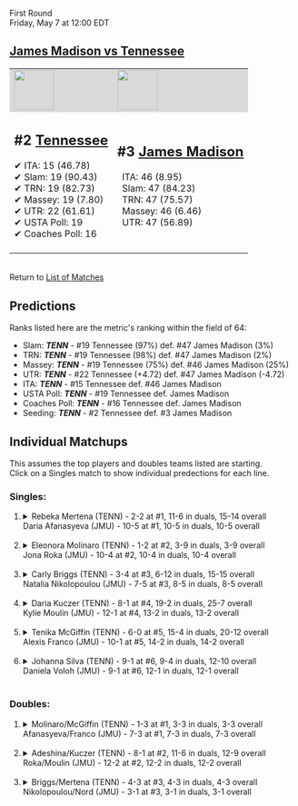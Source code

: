 First Round  
Friday, May 7 at 12:00 EDT
## [James Madison vs Tennessee](https://www.ncaa.com/game/5833665) 

<table>  
<tr style="background-color: #d9d9d9 !important"><td><a href="#"><img src="https://www.ncaa.com/sites/default/files/images/logos/schools/t/tennessee.70.png" width="70" height="70" /></a></td><td><a href="#"><img src="https://www.ncaa.com/sites/default/files/images/logos/schools/j/james-madison.70.png" width="70" height="70" /></a></td></tr>
<tr><td>  

<h2>#2 <a href="#">Tennessee</a></h2>  
&#10004; ITA: 15 (46.78)<br>  
&#10004; Slam: 19 (90.43)<br>  
&#10004; TRN: 19 (82.73)<br>  
&#10004; Massey: 19 (7.80)<br>  
&#10004; UTR: 22 (61.61)<br>  
&#10004; USTA Poll: 19<br>  
&#10004; Coaches Poll: 16<br>  
<br>  

</td><td>  

<h2>#3 <a href="#">James Madison</a></h2>  
&nbsp; ITA: 46 (8.95)<br>  
&nbsp; Slam: 47 (84.23)<br>  
&nbsp; TRN: 47 (75.57)<br>  
&nbsp; Massey: 46 (6.46)<br>  
&nbsp; UTR: 47 (56.89)<br>  
<br>  

</td></tr></table>  


<br>Return to [List of Matches](../index.md)  

## Predictions  

Ranks listed here are the metric's ranking within the field of 64:  
- Slam: ***TENN*** - #19 Tennessee (97%) def. #47 James Madison (3%)  
- TRN: ***TENN*** - #19 Tennessee (98%) def. #47 James Madison (2%)  
- Massey: ***TENN*** - #19 Tennessee (75%) def. #46 James Madison (25%)  
- UTR: ***TENN*** - #22 Tennessee (+4.72) def. #47 James Madison (-4.72)  
- ITA: ***TENN*** - #15 Tennessee def. #46 James Madison  
- USTA Poll: ***TENN*** - #19 Tennessee def. James Madison  
- Coaches Poll: ***TENN*** - #16 Tennessee def. James Madison  
- Seeding: ***TENN*** - #2 Tennessee def. #3 James Madison  

## Individual Matchups  
This assumes the top players and doubles teams listed are starting.  
Click on a Singles match to show individual predections for each line.  
### Singles:  

<ol>
<li><details>
<summary markdown="span">Rebeka Mertena (TENN) - 2-2 at #1, 11-6 in duals, 15-14 overall<br>Daria Afanasyeva (JMU) - 10-5 at #1, 10-5 in duals, 10-5 overall</summary>
<h4>Predictions</h4><ul>
<li>Slam: <b><i>TENN</i></b> - Mertena (62%) def. Afanasyeva (38%)</li>  
<li>TRN: <b><i>TENN</i></b> - Mertena (67%) def. Afanasyeva (33%)</li>  
<li>Massey: <b><i>TENN</i></b> - Mertena (75%) def. Afanasyeva (25%)</li>  
<li>UTR: <b><i>TENN</i></b> - Mertena (91%) def. Afanasyeva (9%)</li>  
<li>ITA: <b><i>TENN</i></b> - Mertena (7.45) def. Afanasyeva (2.51)</li>  
</ul></details>&nbsp;</li>
<li><details>
<summary markdown="span">Eleonora Molinaro (TENN) - 1-2 at #2, 3-9 in duals, 3-9 overall<br>Jona Roka (JMU) - 10-4 at #2, 10-4 in duals, 10-4 overall</summary>
<h4>Predictions</h4><ul>
<li>Slam: <b><i>TENN</i></b> - Molinaro (85%) def. Roka (15%)</li>  
<li>TRN: <b><i>TENN</i></b> - Molinaro (84%) def. Roka (16%)</li>  
<li>Massey: <b><i>TENN</i></b> - Molinaro (75%) def. Roka (25%)</li>  
<li>UTR: <b><i>TENN</i></b> - Molinaro (92%) def. Roka (8%)</li>  
<li>ITA: <b><i>TENN</i></b> - Molinaro (5.46) def. Roka (2.41)</li>  
</ul></details>&nbsp;</li>
<li><details>
<summary markdown="span">Carly Briggs (TENN) - 3-4 at #3, 6-12 in duals, 15-15 overall<br>Natalia Nikolopoulou (JMU) - 7-5 at #3, 8-5 in duals, 8-5 overall</summary>
<h4>Predictions</h4><ul>
<li>Slam: <b><i>TENN</i></b> - Briggs (95%) def. Nikolopoulou (5%)</li>  
<li>TRN: <b><i>TENN</i></b> - Briggs (94%) def. Nikolopoulou (6%)</li>  
<li>Massey: <b><i>TENN</i></b> - Briggs (75%) def. Nikolopoulou (25%)</li>  
<li>UTR: <b><i>TENN</i></b> - Briggs (95%) def. Nikolopoulou (5%)</li>  
<li>ITA: <b><i>TENN</i></b> - Briggs (8.89) def. Nikolopoulou (2.10)</li>  
</ul></details>&nbsp;</li>
<li><details>
<summary markdown="span">Daria Kuczer (TENN) - 8-1 at #4, 19-2 in duals, 25-7 overall<br>Kylie Moulin (JMU) - 12-1 at #4, 13-2 in duals, 13-2 overall</summary>
<h4>Predictions</h4><ul>
<li>Slam: <b><i>TENN</i></b> - Kuczer (90%) def. Moulin (10%)</li>  
<li>TRN: <b><i>TENN</i></b> - Kuczer (91%) def. Moulin (9%)</li>  
<li>Massey: <b><i>TENN</i></b> - Kuczer (75%) def. Moulin (25%)</li>  
<li>UTR: <b><i>TENN</i></b> - Kuczer (91%) def. Moulin (9%)</li>  
<li>ITA: <b><i>TENN</i></b> - Kuczer (3.41) def. Moulin (3.15)</li>  
</ul></details>&nbsp;</li>
<li><details>
<summary markdown="span">Tenika McGiffin (TENN) - 6-0 at #5, 15-4 in duals, 20-12 overall<br>Alexis Franco (JMU) - 10-1 at #5, 14-2 in duals, 14-2 overall</summary>
<h4>Predictions</h4><ul>
<li>Slam: <b><i>TENN</i></b> - McGiffin (86%) def. Franco (14%)</li>  
<li>TRN: <b><i>TENN</i></b> - McGiffin (79%) def. Franco (21%)</li>  
<li>Massey: <b><i>TENN</i></b> - McGiffin (75%) def. Franco (25%)</li>  
<li>UTR: <b><i>TENN</i></b> - McGiffin (88%) def. Franco (12%)</li>  
<li>ITA: <b><i>JMU</i></b> - Franco (3.01) def. McGiffin (1.61)</li>  
</ul></details>&nbsp;</li>
<li><details>
<summary markdown="span">Johanna Silva (TENN) - 9-1 at #6, 9-4 in duals, 12-10 overall<br>Daniela Voloh (JMU) - 9-1 at #6, 12-1 in duals, 12-1 overall</summary>
<h4>Predictions</h4><ul>
<li>Slam: <b><i>TENN</i></b> - Silva (90%) def. Voloh (10%)</li>  
<li>TRN: <b><i>TENN</i></b> - Silva (87%) def. Voloh (13%)</li>  
<li>Massey: <b><i>TENN</i></b> - Silva (75%) def. Voloh (25%)</li>  
<li>UTR: <b><i>TENN</i></b> - Silva (86%) def. Voloh (14%)</li>  
<li>ITA: <b><i>JMU</i></b> - Voloh (3.50) def. Silva (1.85)</li>  
</ul></details>&nbsp;</li>
</ol>

### Doubles:  

<ol>
<li><details>
<summary markdown="span">Molinaro/McGiffin (TENN) - 1-3 at #1, 3-3 in duals, 3-3 overall<br>Afanasyeva/Franco (JMU) - 7-3 at #1, 7-3 in duals, 7-3 overall</summary>
We don't have any metrics for doubles matches</details>&nbsp;</li>
<li><details>
<summary markdown="span">Adeshina/Kuczer (TENN) - 8-1 at #2, 11-6 in duals, 12-9 overall<br>Roka/Moulin (JMU) - 12-2 at #2, 12-2 in duals, 12-2 overall</summary>
We don't have any metrics for doubles matches</details>&nbsp;</li>
<li><details>
<summary markdown="span">Briggs/Mertena (TENN) - 4-3 at #3, 4-3 in duals, 4-3 overall<br>Nikolopoulou/Nord (JMU) - 3-1 at #3, 3-1 in duals, 3-1 overall</summary>
We don't have any metrics for doubles matches</details>&nbsp;</li>
</ol>
